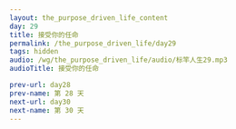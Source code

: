 ```yaml
---
layout: the_purpose_driven_life_content
day: 29
title: 接受你的任命
permalink: /the_purpose_driven_life/day29
tags: hidden
audio: /wg/the_purpose_driven_life/audio/标竿人生29.mp3
audioTitle: 接受你的任命

prev-url: day28
prev-name: 第 28 天
next-url: day30
next-name: 第 30 天
---
```


